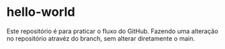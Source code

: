 # hello-world
Este repositório é para praticar o fluxo do GitHub.
Fazendo uma alteração no repositório atravéz do branch, sem alterar diretamente o main.
